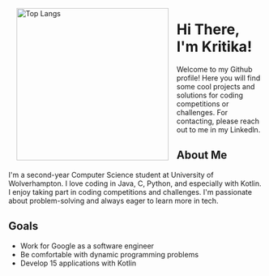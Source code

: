 <p width="300"><img align="left" width="300" hspace="16" src="https://github-readme-stats.vercel.app/api/top-langs/?username=kritikaadhikarii&langs_count=10&exclude_repo=stock-tracker" alt="Top Langs"></p>

# Hi There, I'm Kritika!
Welcome to my Github profile! Here you will find some cool projects and solutions for coding competitions or challenges. For contacting, please reach out to me in my Linkedln.

## About Me
I'm a second-year Computer Science student at University of Wolverhampton. I love coding in Java, C, Python, and especially with Kotlin. I enjoy taking part in coding competitions and challenges. I'm passionate about problem-solving and always eager to learn more in tech.


## Goals
- Work for Google as a software engineer
- Be comfortable with dynamic programming problems
- Develop 15 applications with Kotlin
